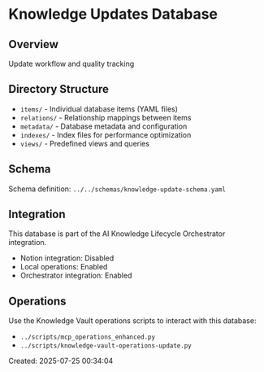 # Knowledge Updates Database

## Overview
Update workflow and quality tracking

## Directory Structure
- `items/` - Individual database items (YAML files)
- `relations/` - Relationship mappings between items
- `metadata/` - Database metadata and configuration
- `indexes/` - Index files for performance optimization
- `views/` - Predefined views and queries

## Schema
Schema definition: `../../schemas/knowledge-update-schema.yaml`

## Integration
This database is part of the AI Knowledge Lifecycle Orchestrator integration.
- Notion integration: Disabled
- Local operations: Enabled
- Orchestrator integration: Enabled

## Operations
Use the Knowledge Vault operations scripts to interact with this database:
- `../scripts/mcp_operations_enhanced.py`
- `../scripts/knowledge-vault-operations-update.py`

Created: 2025-07-25 00:34:04

